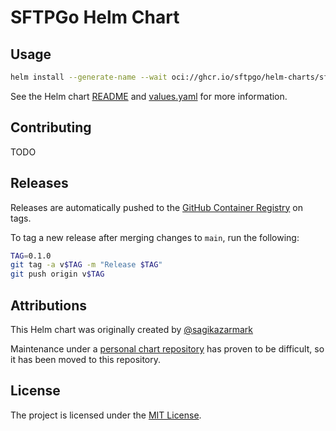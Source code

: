 # SFTPGo Helm Chart

## Usage

```bash
helm install --generate-name --wait oci://ghcr.io/sftpgo/helm-charts/sftpgo
```

See the Helm chart [README](sftpgo/README.md) and [values.yaml](sftpgo/values.yaml) for more information.

## Contributing

TODO

## Releases

Releases are automatically pushed to the [GitHub Container Registry](https://github.com/sftpgo/helm-chart/pkgs/container/helm-charts%2Fsftpgo) on tags.

To tag a new release after merging changes to `main`, run the following:

```bash
TAG=0.1.0
git tag -a v$TAG -m "Release $TAG"
git push origin v$TAG
```

## Attributions

This Helm chart was originally created by [@sagikazarmark](https://github.com/sagikazarmark/)

Maintenance under a [personal chart repository](https://github.com/sagikazarmark/helm-charts/tree/06ebf671519118f1ddabf1ba7dd7f4e2f85ea816/charts/sftpgo) has proven to be difficult, so it has been moved to this repository.

## License

The project is licensed under the [MIT License](LICENSE).

